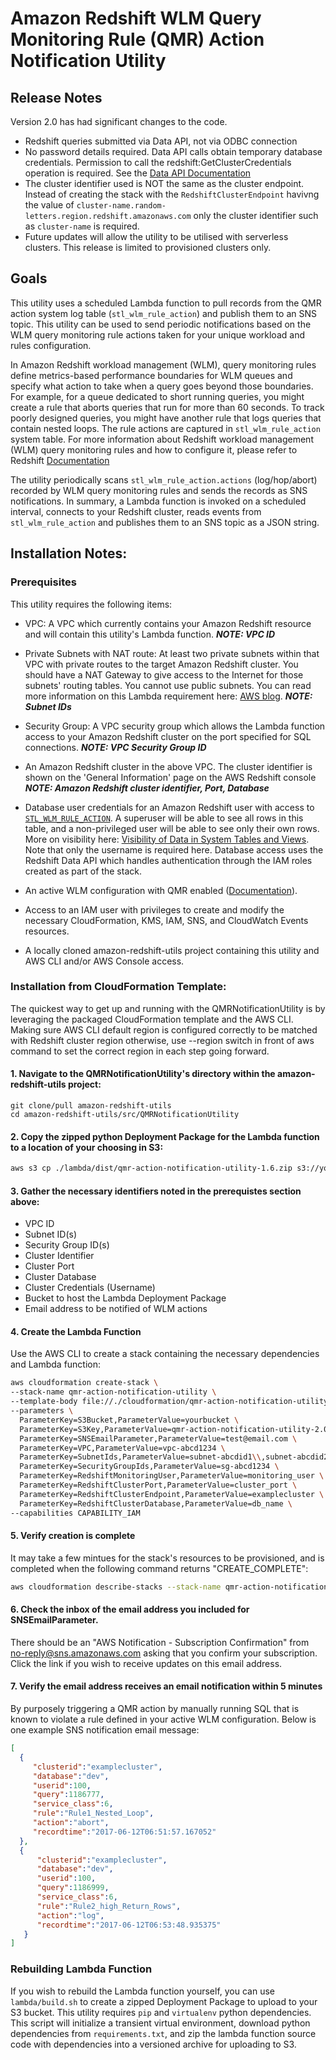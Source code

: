 # Amazon Redshift WLM Query Monitoring Rule (QMR) Action Notification Utility

## Release Notes
Version 2.0 has had significant changes to the code.
* Redshift queries submitted via Data API, not via ODBC connection
* No password details required. Data API calls obtain temporary database credentials. Permission to call the redshift:GetClusterCredentials operation is required. See the [Data API Documentation](https://docs.aws.amazon.com/redshift/latest/mgmt/data-api.html)
* The cluster identifier used is NOT the same as the cluster endpoint. Instead of creating the stack with the `RedshiftClusterEndpoint` havivng the value of `cluster-name.random-letters.region.redshift.amazonaws.com` only the cluster identifier such as `cluster-name` is required.
* Future updates will allow the utility to be utilised with serverless clusters. This release is limited to provisioned clusters only.

## Goals
This utility uses a scheduled Lambda function to pull records from the QMR action system log table (`stl_wlm_rule_action`) and publish them to an SNS topic. This utility can be used to send periodic notifications based on the WLM query monitoring rule actions taken for your unique workload and rules configuration.

In Amazon Redshift workload management (WLM), query monitoring rules define metrics-based performance boundaries for WLM queues and specify what action to take when a query goes beyond those boundaries. For example, for a queue dedicated to short running queries, you might create a rule that aborts queries that run for more than 60 seconds. To track poorly designed queries, you might have another rule that logs queries that contain nested loops.  The rule actions are captured in `stl_wlm_rule_action` system table. For more information about Redshift workload management (WLM) query monitoring rules and how to configure it, please refer to Redshift [Documentation](http://docs.aws.amazon.com/redshift/latest/mgmt/workload-mgmt-config.html)

The utility periodically scans `stl_wlm_rule_action.actions` (log/hop/abort) recorded by WLM query monitoring rules and sends the records as SNS notifications. In summary, a Lambda function is invoked on a scheduled interval, connects to your Redshift cluster, reads events from `stl_wlm_rule_action` and publishes them to an SNS topic as a JSON string.

## Installation Notes:

### Prerequisites
This utility requires the following items:

* VPC: A VPC which currently contains your Amazon Redshift resource and will contain this utility's Lambda function. ***NOTE: VPC ID***

* Private Subnets with NAT route: At least two private subnets within that VPC with private routes to the target Amazon Redshift cluster. You should have a NAT Gateway to give access to the Internet for those subnets' routing tables. You cannot use public subnets. You can read more information on this Lambda requirement here: [AWS blog](https://aws.amazon.com/blogs/aws/new-access-resources-in-a-vpc-from-your-lambda-functions/). ***NOTE: Subnet IDs***

* Security Group: A VPC security group which allows the Lambda function access to your Amazon Redshift cluster on the port specified for SQL connections. ***NOTE: VPC Security Group ID***

* An Amazon Redshift cluster in the above VPC. The cluster identifier is shown on the 'General Information' page on the AWS Redshift console ***NOTE: Amazon Redshift cluster identifier, Port, Database***

* Database user credentials for an Amazon Redshift user with access to [`STL_WLM_RULE_ACTION`](http://docs.aws.amazon.com/redshift/latest/dg/r_STL_WLM_RULE_ACTION.html). A superuser will be able to see all rows in this table, and a non-privileged user will be able to see only their own rows. More on visibility here: [Visibility of Data in System Tables and Views](http://docs.aws.amazon.com/redshift/latest/dg/c_visibility-of-data.html). Note that only the username is required here. Database access uses the Redshift Data API which handles authentication through the IAM roles created as part of the stack.

* An active WLM configuration with QMR enabled ([Documentation](http://docs.aws.amazon.com/redshift/latest/mgmt/workload-mgmt-config.html)).

* Access to an IAM user with privileges to create and modify the necessary CloudFormation, KMS, IAM, SNS, and CloudWatch Events resources.

* A locally cloned amazon-redshift-utils project containing this utility and AWS CLI and/or AWS Console access. 

### Installation from CloudFormation Template:

The quickest way to get up and running with the QMRNotificationUtility is by leveraging the packaged CloudFormation template and the AWS CLI. Making sure AWS CLI default region is configured correctly to be matched with Redshift cluster region otherwise, use --region switch in front of aws command to set the correct region in each step going forward.

#### 1. Navigate to the QMRNotificationUtility's directory within the amazon-redshift-utils project:

```
git clone/pull amazon-redshift-utils
cd amazon-redshift-utils/src/QMRNotificationUtility
```

#### 2. Copy the zipped python Deployment Package for the Lambda function to a location of your choosing in S3:

```bash
aws s3 cp ./lambda/dist/qmr-action-notification-utility-1.6.zip s3://yourbucket/qmr-action-notification-utility-1.6.zip
```

#### 3. Gather the necessary identifiers noted in the prerequistes section above:

* VPC ID
* Subnet ID(s)
* Security Group ID(s)
* Cluster Identifier
* Cluster Port
* Cluster Database
* Cluster Credentials (Username)
* Bucket to host the Lambda Deployment Package
* Email address to be notified of WLM actions

#### 4. Create the Lambda Function

Use the AWS CLI to create a stack containing the necessary dependencies and Lambda function:

```bash
aws cloudformation create-stack \
--stack-name qmr-action-notification-utility \
--template-body file://./cloudformation/qmr-action-notification-utility.yaml \
--parameters \
  ParameterKey=S3Bucket,ParameterValue=yourbucket \
  ParameterKey=S3Key,ParameterValue=qmr-action-notification-utility-2.0.zip \
  ParameterKey=SNSEmailParameter,ParameterValue=test@email.com \
  ParameterKey=VPC,ParameterValue=vpc-abcd1234 \
  ParameterKey=SubnetIds,ParameterValue=subnet-abcdid1\\,subnet-abcdid2 \
  ParameterKey=SecurityGroupIds,ParameterValue=sg-abcd1234 \
  ParameterKey=RedshiftMonitoringUser,ParameterValue=monitoring_user \
  ParameterKey=RedshiftClusterPort,ParameterValue=cluster_port \
  ParameterKey=RedshiftClusterEndpoint,ParameterValue=examplecluster \
  ParameterKey=RedshiftClusterDatabase,ParameterValue=db_name \
--capabilities CAPABILITY_IAM
```

#### 5. Verify creation is complete

It may take a few mintues for the stack's resources to be provisioned, and is completed when the following command returns "CREATE_COMPLETE":

```bash
aws cloudformation describe-stacks --stack-name qmr-action-notification-utility --query 'Stacks[0].StackStatus' --output text
```

#### 6. Check the inbox of the email address you included for SNSEmailParameter. 
There should be an "AWS Notification - Subscription Confirmation" from no-reply@sns.amazonaws.com asking that you confirm your subscription. Click the link if you wish to receive updates on this email address.  

#### 7. Verify the email address receives an email notification within 5 minutes

By purposely triggering a QMR action by manually running SQL that is known to violate a rule defined in your active WLM configuration. Below is one example SNS notification email message:

```json
[
  {
     "clusterid":"examplecluster",
     "database":"dev",
     "userid":100,
     "query":1186777,
     "service_class":6,
     "rule":"Rule1_Nested_Loop",
     "action":"abort",
     "recordtime":"2017-06-12T06:51:57.167052"
  },
  {
      "clusterid":"examplecluster",
      "database":"dev",
      "userid":100,
      "query":1186999,
      "service_class":6,
      "rule":"Rule2_high_Return_Rows",
      "action":"log",
      "recordtime":"2017-06-12T06:53:48.935375"
   }
]
```

### Rebuilding Lambda Function

If you wish to rebuild the Lambda function yourself, you can use `lambda/build.sh` to create a zipped Deployment Package to upload to your S3 bucket. This utility requires `pip` and `virtualenv` python dependencies. This script will initialize a transient virtual environment, download python dependencies from `requirements.txt`, and zip the lambda function source code with dependencies into a versioned archive for uploading to S3.
